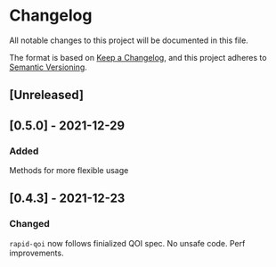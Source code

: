 # Changelog
All notable changes to this project will be documented in this file.

The format is based on [Keep a Changelog](https://keepachangelog.com/en/1.0.0/),
and this project adheres to [Semantic Versioning](https://semver.org/spec/v2.0.0.html).

## [Unreleased]

## [0.5.0] - 2021-12-29

### Added
Methods for more flexible usage

## [0.4.3] - 2021-12-23

### Changed
`rapid-qoi` now follows finialized QOI spec.
No unsafe code.
Perf improvements.
